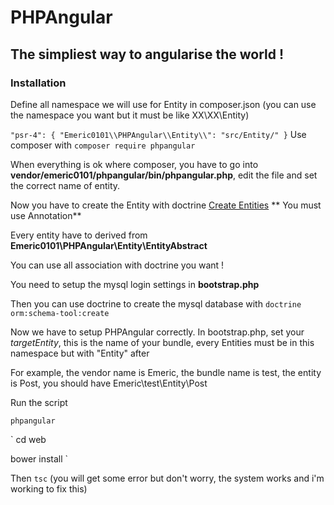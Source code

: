 # PHPAngular

## The simpliest way to angularise the world !


### Installation
Define all namespace we will use for Entity in composer.json (you can use the namespace you want but it must be like XX\XX\Entity)

`
    "psr-4": {
        "Emeric0101\\PHPAngular\\Entity\\": "src/Entity/"
    }
`
Use composer with `composer require phpangular`


When everything is ok where composer, you have to go into **vendor/emeric0101/phpangular/bin/phpangular.php**, edit the file and set the correct name of entity.


Now you have to create the Entity with doctrine [Create Entities](http://symfony.com/doc/current/doctrine.html#creating-an-entity-class) ** You must use Annotation**

Every entity have to derived from **Emeric0101\PHPAngular\Entity\EntityAbstract**

You can use all association with doctrine you want !

You need to setup the mysql login settings in **bootstrap.php**

Then you can use doctrine to create the mysql database with `doctrine orm:schema-tool:create`

Now we have to setup PHPAngular correctly. In bootstrap.php, set your *targetEntity*, this is the name of your bundle, every Entities must be in this namespace but with "Entity" after

For example, the vendor name is Emeric, the bundle name is test, the entity is Post, you should have Emeric\test\Entity\Post


Run the script

`phpangular`

`
cd web

bower install
`

Then `tsc` (you will get some error but don't worry, the system works and i'm working to fix this)